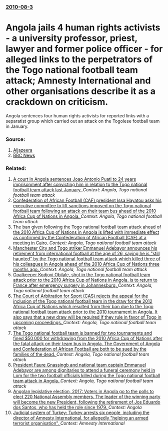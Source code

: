 ### [2010-08-3](/news/2010/08/3/index.md)

# Angola jails 4 human rights activists - a university professor, priest, lawyer and former police officer - for alleged links to the perpetrators of the Togo national football team attack; Amnesty International and other organisations describe it as a crackdown on criticism. 

Angola sentences four human rights activists for reported links with a separatist group which carried out an attack on the Togolese football team in January.


### Source:

1. [Aljazeera](http://english.aljazeera.net/news/africa/2010/08/20108315102504923.html)
2. [BBC News](http://www.bbc.co.uk/news/world-africa-10857125)

### Related:

1. [A court in Angola sentences Joao Antonio Puati to 24 years imprisonment after convicting him in relation to the Togo national football team attack last January. ](/news/2010/12/29/a-court-in-angola-sentences-joao-antonio-puati-to-24-years-imprisonment-after-convicting-him-in-relation-to-the-togo-national-football-team.md) _Context: Angola, Togo national football team attack_
2. [Confederation of African Football (CAF) president Issa Hayatou asks his executive committee to lift sanctions imposed on the Togo national football team following an attack on their team bus ahead of the 2010 Africa Cup of Nations in Angola. ](/news/2010/05/7/confederation-of-african-football-caf-president-issa-hayatou-asks-his-executive-committee-to-lift-sanctions-imposed-on-the-togo-national-f.md) _Context: Angola, Togo national football team attack_
3. [The ban given following the Togo national football team attack ahead of the 2010 Africa Cup of Nations in Angola is lifted with immediate effect as confirmed by the Confederation of African Football (CAF) at a meeting in Cairo. ](/news/2010/05/14/the-ban-given-following-the-togo-national-football-team-attack-ahead-of-the-2010-africa-cup-of-nations-in-angola-is-lifted-with-immediate-ef.md) _Context: Angola, Togo national football team attack_
4. [Manchester City and Togo striker Emmanuel Adebayor announces his retirement from international football at the age of 26, saying he is "still haunted" by the Togo national football team attack which killed three of his colleagues in Angola ahead of the 2010 Africa Cup of Nations three months ago. ](/news/2010/04/12/manchester-city-and-togo-striker-emmanuel-adebayor-announces-his-retirement-from-international-football-at-the-age-of-26-saying-he-is-stil.md) _Context: Angola, Togo national football team attack_
5. [Goalkeeper Kodjovi Obilale, shot in the Togo national football team attack prior to the 2010 Africa Cup of Nations in Angola, is to return to France after emergency surgery in Johannesburg. ](/news/2010/03/1/goalkeeper-kodjovi-obilala-c-shot-in-the-togo-national-football-team-attack-prior-to-the-2010-africa-cup-of-nations-in-angola-is-to-return.md) _Context: Angola, Togo national football team attack_
6. [The Court of Arbitration for Sport (CAS) rejects the appeal for the inclusion of the Togo national football team in the draw for the 2012 Africa Cup of Nations which resulted from their ban due to the Togo national football team attack prior to the 2010 tournament in Angola. It also says that a new draw will be required if they rule in favor of Togo in upcoming proceedings. ](/news/2010/02/18/the-court-of-arbitration-for-sport-cas-rejects-the-appeal-for-the-inclusion-of-the-togo-national-football-team-in-the-draw-for-the-2012-af.md) _Context: Angola, Togo national football team attack_
7. [The Togo national football team is banned for two tournaments and fined $50,000 for withdrawing from the 2010 Africa Cup of Nations after the fatal attack on their team bus in Angola. The Government of Angola and Confederation of African Football are both to be sued by the families of the dead. ](/news/2010/01/30/the-togo-national-football-team-is-banned-for-two-tournaments-and-fined-50-000-for-withdrawing-from-the-2010-africa-cup-of-nations-after-th.md) _Context: Angola, Togo national football team attack_
8. [President Faure Gnassingb and national team captain Emmanuel Adebayor are among dignitaries to attend a funeral ceremony held in Lom for the two football officials killed during the Togo national football team attack in Angola. ](/news/2010/01/15/president-faure-gnassingbe-and-national-team-captain-emmanuel-adebayor-are-among-dignitaries-to-attend-a-funeral-ceremony-held-in-lome-for-t.md) _Context: Angola, Togo national football team attack_
9. [Angolan legislative election, 2017: Voters in Angola go to the polls to elect 220 National Assembly members. The leader of the winning party will become the new President, following the retirement of Jos Eduardo dos Santos, who has held the role since 1979. ](/news/2017/08/23/angolan-legislative-election-2017-voters-in-angola-go-to-the-polls-to-elect-220-national-assembly-members-the-leader-of-the-winning-party.md) _Context: Angola_
10. [Judicial system of Turkey: Turkey arrests six people, including the director of Amnesty International, for allegedly "helping an armed terrorist organisation". ](/news/2017/07/18/judicial-system-of-turkey-turkey-arrests-six-people-including-the-director-of-amnesty-international-for-allegedly-helping-an-armed-terro.md) _Context: Amnesty International_
